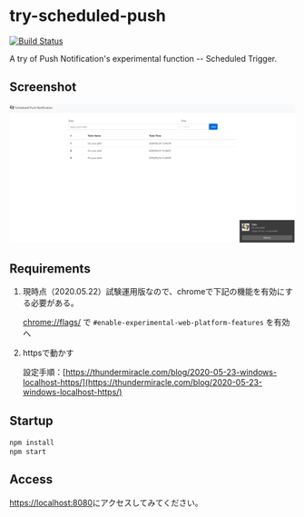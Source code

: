 # try-scheduled-push

[![Build Status](https://travis-ci.org/thundermiracle/try-scheduled-push.svg?branch=master)](https://travis-ci.org/thundermiracle/try-scheduled-push)

A try of Push Notification's experimental function -- Scheduled Trigger.

## Screenshot

![push-notification.png](./screenshots/push-notification.png)

## Requirements

1. 現時点（2020.05.22）試験運用版なので、chromeで下記の機能を有効にする必要がある。

    [chrome://flags/](chrome://flags/) で `#enable-experimental-web-platform-features` を有効へ

1. httpsで動かす

    設定手順：[https://thundermiracle.com/blog/2020-05-23-windows-localhost-https/](https://thundermiracle.com/blog/2020-05-23-windows-localhost-https/)

## Startup

```shell
npm install
npm start
```

## Access

[https://localhost:8080](https://localhost:8080)にアクセスしてみてください。

